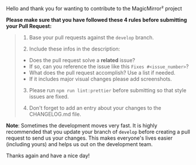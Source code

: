 Hello and thank you for wanting to contribute to the MagicMirror² project

**Please make sure that you have followed these 4 rules before submitting your Pull Request:**

> 1. Base your pull requests against the `develop` branch.
>
> 2. Include these infos in the description:
>
> - Does the pull request solve a **related** issue?
> - If so, can you reference the issue like this `Fixes #<issue_number>`?
> - What does the pull request accomplish? Use a list if needed.
> - If it includes major visual changes please add screenshots.
>
> 3. Please run `npm run lint:prettier` before submitting so that
>    style issues are fixed.
>
> 4. Don't forget to add an entry about your changes to
>    the CHANGELOG.md file.

**Note**: Sometimes the development moves very fast. It is highly
recommended that you update your branch of `develop` before creating a
pull request to send us your changes. This makes everyone's lives
easier (including yours) and helps us out on the development team.

Thanks again and have a nice day!
